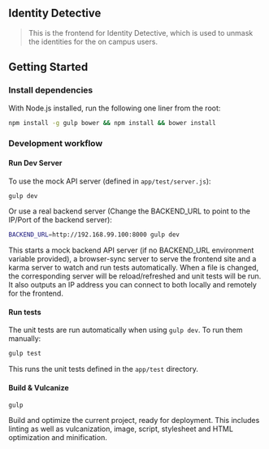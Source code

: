 ## Identity Detective 

> This is the frontend for Identity Detective, which is used to unmask the identities for the on campus users.

## Getting Started

### Install dependencies

With Node.js installed, run the following one liner from the root:

```sh
npm install -g gulp bower && npm install && bower install
```

### Development workflow

#### Run Dev Server 

To use the mock API server (defined in `app/test/server.js`):
```sh
gulp dev 
```

Or use a real backend server (Change the BACKEND_URL to point to the IP/Port of the backend server):
```sh
BACKEND_URL=http://192.168.99.100:8000 gulp dev 
```

This starts a mock backend API server (if no BACKEND_URL environment variable provided), a browser-sync server to serve the frontend site and a karma server to watch and run tests automatically. When a file is changed, the corresponding server will be reload/refreshed and unit tests will be run.
It also outputs an IP address you can connect to both locally and remotely for the frontend. 

#### Run tests

The unit tests are run automatically when using `gulp dev`. To run them manually:
```sh
gulp test
```

This runs the unit tests defined in the `app/test` directory.

#### Build & Vulcanize

```sh
gulp
```

Build and optimize the current project, ready for deployment. This includes linting as well as vulcanization, image, script, stylesheet and HTML optimization and minification.

